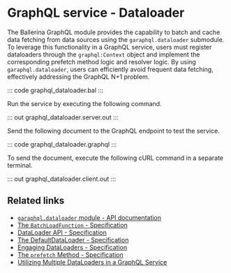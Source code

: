 # GraphQL service - Dataloader

The Ballerina GraphQL module provides the capability to batch and cache data fetching from data sources using the `garaphql.dataloader` submodule. To leverage this functionality in a GraphQL service, users must register dataloaders through the `graphql:Context` object and implement the corresponding prefetch method logic and resolver logic. By using `garaphql.dataloader`, users can efficiently avoid frequent data fetching, effectively addressing the GraphQL N+1 problem.

::: code graphql_dataloader.bal :::

Run the service by executing the following command.

::: out graphql_dataloader.server.out :::

Send the following document to the GraphQL endpoint to test the service.

::: code graphql_dataloader.graphql :::

To send the document, execute the following cURL command in a separate terminal.

::: out graphql_dataloader.client.out :::

## Related links
- [`garaphql.dataloader` module - API documentation](https://lib.ballerina.io/ballerina/graphql.dataloader/latest)
- [The `BatchLoadFunction` - Specification](/spec/graphql/#106211-the-batchloadfunction)
- [DataLoader API - Specification](/spec/graphql/#1061-dataloader-api)
- [The DefaultDataLoader - Specification](/spec/graphql/#1062-the-defaultdataloader)
- [Engaging DataLoaders - Specification](/spec/graphql/#1063-engaging-dataloaders)
- [The `prefetch` Method - Specification](/spec/graphql/#10633-define-the-corresponding-prefetch-method)
- [Utilizing Multiple DataLoaders in a GraphQL Service](/spec/graphql/#example-utilizing-multiple-dataloaders-in-a-graphql-service)
